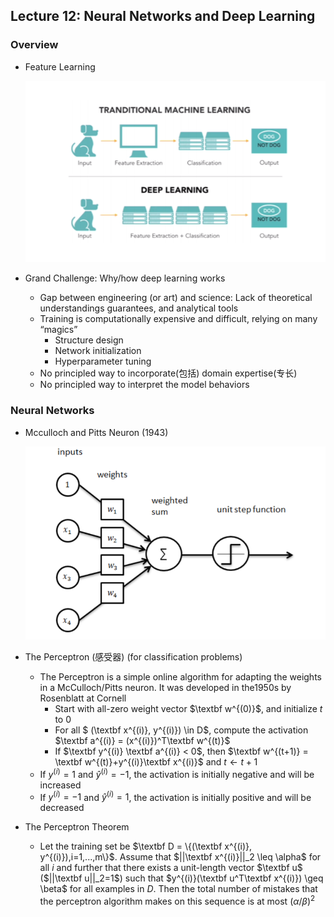 ## Lecture 12: Neural Networks and Deep Learning

### Overview

* Feature Learning

  ![1575024492656](1575024492656.png)

* Grand Challenge: Why/how deep learning works

  * Gap between engineering (or art) and science: Lack of theoretical understandings guarantees, and analytical tools
  * Training is computationally expensive and difficult, relying on many “magics”
    * Structure design
    * Network initialization
    * Hyperparameter tuning
  * No principled way to incorporate(包括) domain expertise(专长)
  * No principled way to interpret the model behaviors

### Neural Networks

* Mcculloch and Pitts Neuron (1943)

  ![1575025060253](1575025060253.png)

* The Perceptron (感受器) (for classification problems)
  * The Perceptron is a simple online algorithm for adapting the weights in a McCulloch/Pitts neuron. It was developed in the1950s by Rosenblatt at Cornell
    * Start with all-zero weight vector $\textbf w^{(0)}$, and initialize $t$ to $0$ 
    * For all $ (\textbf x^{(i)}, y^{(i)}) \in D$, compute the activation $\textbf a^{(i)} = (x^{(i)})^T\textbf w^{(t)}$
    * If $\textbf y^{(i)} \textbf a^{(i)} < 0$, then $\textbf w^{(t+1)} = \textbf w^{(t)}+y^{(i)}\textbf x^{(i)}$ and $t\leftarrow t+ 1$ 
  * If $y^{(i)} = 1$ and $\hat {y}^{(i)} = -1$, the activation is initially negative and will be increased
  * If $y^{(i)} = -1$ and $\hat {y}^{(i)} = 1$, the activation is initially positive and will be decreased
* The Perceptron Theorem
  * Let the training set be $\textbf D = \{(\textbf x^{(i)}, y^{(i)}),i=1,...,m\}$. Assume that $||\textbf x^{(i)}||_2 \leq \alpha$ for all $i$ and further that there exists a unit-length vector $\textbf u$ ($||\textbf u||_2=1$) such that $y^{(i)}(\textbf u^T\textbf x^{(i)}) \geq \beta$ for all examples in $D$. Then the total number of mistakes that the perceptron algorithm makes on this sequence is at most $(\alpha / \beta)^2$ 